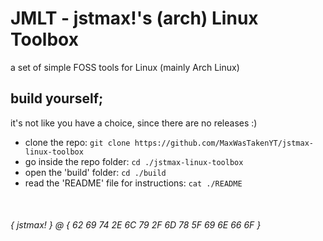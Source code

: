 # JMLT - jstmax!'s (arch) Linux Toolbox
a set of simple FOSS tools for Linux (mainly Arch Linux)

## build yourself;
it's not like you have a choice, since there are no releases :)
* clone the repo: `git clone https://github.com/MaxWasTakenYT/jstmax-linux-toolbox`
* go inside the repo folder: `cd ./jstmax-linux-toolbox`
* open the 'build' folder: `cd ./build`
* read the 'README' file for instructions: `cat ./README`

&nbsp;
###### { jstmax! } @ { 62 69 74 2E 6C 79 2F 6D 78 5F 69 6E 66 6F }

